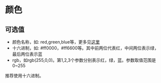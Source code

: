 # 颜色
## 可选值
* 颜色名称，如: red,green,blue等，更多见[这里](http://www.w3school.com.cn/cssref/css_colornames.asp)
* 十六进制，如: #ff0000，#ff6600等。其中前两位代表红，中间两位表示绿，最后两位表示蓝
* rgb，如rgb(255,0,0)。第1,2,3个参数分别表示红，绿，蓝。参数取值范围是0~255

推荐使用十六进制。